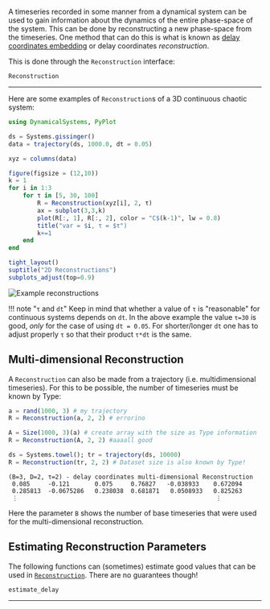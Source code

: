 A timeseries recorded in some manner from a dynamical system can be used to gain information about the dynamics of the entire phase-space of the system. This can be done by reconstructing a new phase-space from the timeseries. One method that can do this is what is known as [delay coordinates embedding](https://en.wikipedia.org/wiki/Takens%27_theorem) or delay coordinates *reconstruction*.

This is done through the `Reconstruction` interface:
```@docs
Reconstruction
```
---
Here are some examples of `Reconstruction`s of a 3D continuous chaotic system:
```julia
using DynamicalSystems, PyPlot

ds = Systems.gissinger()
data = trajectory(ds, 1000.0, dt = 0.05)

xyz = columns(data)

figure(figsize = (12,10))
k = 1
for i in 1:3
    for τ in [5, 30, 100]
        R = Reconstruction(xyz[i], 2, τ)
        ax = subplot(3,3,k)
        plot(R[:, 1], R[:, 2], color = "C$(k-1)", lw = 0.8)
        title("var = $i, τ = $τ")
        k+=1
    end
end

tight_layout()
suptitle("2D Reconstructions")
subplots_adjust(top=0.9)
```
![Example reconstructions](https://i.imgur.com/OZDBvu5.png)

!!! note "`τ` and `dt`"
    Keep in mind that whether a value of `τ` is "reasonable" for continuous systems depends on `dt`. In the above example the value `τ=30` is good, *only* for the case
    of using `dt = 0.05`. For shorter/longer `dt` one has to adjust properly `τ` so that their product `τ*dt` is the same.

## Μulti-dimensional Reconstruction
A `Reconstruction` can also be made from a trajectory (i.e. multidimensional timeseries). For this to be possible, the number of timeseries must be known by Type:
```julia
a = rand(1000, 3) # my trajectory
R = Reconstruction(a, 2, 2) # errorino

A = Size(1000, 3)(a) # create array with the size as Type information
R = Reconstruction(A, 2, 2) #aaaall good

ds = Systems.towel(); tr = trajectory(ds, 10000)
R = Reconstruction(tr, 2, 2) # Dataset size is also known by Type!
```
```
(B=3, D=2, τ=2) - delay coordinates multi-dimensional Reconstruction
 0.085     -0.121       0.075     0.76827   -0.038933    0.672094
 0.285813  -0.0675286   0.238038  0.681871   0.0508933   0.825263
 ⋮                                                       ⋮       
```
Here the parameter `B` shows the number of base timeseries that were used for the multi-dimensional reconstruction.

## Estimating Reconstruction Parameters
The following functions can (sometimes) estimate good values that can be used in
[`Reconstruction`](@ref). There are no guarantees though!
```@docs
estimate_delay
```
---

